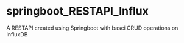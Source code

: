 # springboot_RESTAPI_Influx
A RESTAPI created using Springboot with basci CRUD operations on InfluxDB

